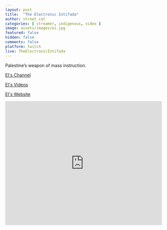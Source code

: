 ```yaml
---
layout: post
title:  "The Electronic Intifada"
author: street_cat
categories: [ streamer, indigenous, video ]
image: assets/images/ei.jpg
featured: false
hidden: false
comments: false
platform: twitch
live: TheElectronicIntifada
---
```


Palestine’s weapon of mass instruction.

<a href="https://www.twitch.tv/theelectronicintifada">EI's Channel</a>

<a href="https://www.youtube.com/@TheElectronicIntifada">EI's Videos</a>      

<a href="https://electronicintifada.net">EI's Website</a>     

<iframe 
width="100%" height="400" 
src="https://www.youtube.com/embed/+lastest?list=PLHEvpbppx_4oee80gW8A6aMXjKsq5-ECH" 
title="YouTube video player" 
frameborder="0" 
allow="autoplay; encrypted-media; picture-in-picture; web-share"
referrerpolicy="strict-origin-when-cross-origin" 
allowfullscreen>
</iframe>
